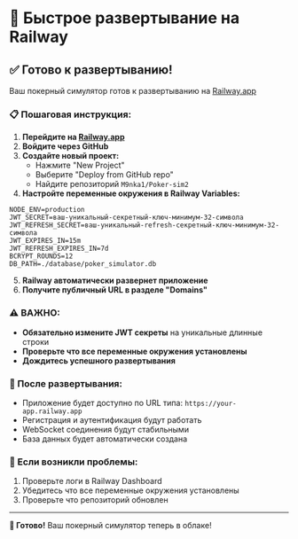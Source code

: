 # 🚀 Быстрое развертывание на Railway

## ✅ Готово к развертыванию!

Ваш покерный симулятор готов к развертыванию на [Railway.app](https://railway.app/)

### 📋 Пошаговая инструкция:

1. **Перейдите на [Railway.app](https://railway.app/)**
2. **Войдите через GitHub**
3. **Создайте новый проект:**
   - Нажмите "New Project"
   - Выберите "Deploy from GitHub repo"
   - Найдите репозиторий `M9nka1/Poker-sim2`
4. **Настройте переменные окружения в Railway Variables:**

```
NODE_ENV=production
JWT_SECRET=ваш-уникальный-секретный-ключ-минимум-32-символа
JWT_REFRESH_SECRET=ваш-уникальный-refresh-секретный-ключ-минимум-32-символа
JWT_EXPIRES_IN=15m
JWT_REFRESH_EXPIRES_IN=7d
BCRYPT_ROUNDS=12
DB_PATH=./database/poker_simulator.db
```

5. **Railway автоматически развернет приложение**
6. **Получите публичный URL в разделе "Domains"**

### ⚠️ ВАЖНО:

- **Обязательно измените JWT секреты** на уникальные длинные строки
- **Проверьте что все переменные окружения установлены**
- **Дождитесь успешного развертывания**

### 🎯 После развертывания:

- Приложение будет доступно по URL типа: `https://your-app.railway.app`
- Регистрация и аутентификация будут работать
- WebSocket соединения будут стабильными
- База данных будет автоматически создана

### 🔧 Если возникли проблемы:

1. Проверьте логи в Railway Dashboard
2. Убедитесь что все переменные окружения установлены
3. Проверьте что репозиторий обновлен

---

**🎉 Готово!** Ваш покерный симулятор теперь в облаке! 